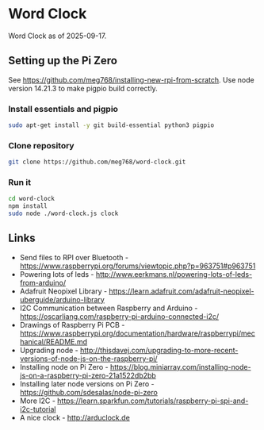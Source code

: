 # Word Clock

Word Clock as of 2025-09-17.

## Setting up the Pi Zero
See https://github.com/meg768/installing-new-rpi-from-scratch. Use node version 14.21.3
to make pigpio build correctly.

### Install essentials and pigpio

````bash
sudo apt-get install -y git build-essential python3 pigpio
````

### Clone repository

````bash
git clone https://github.com/meg768/word-clock.git
````

### Run it

````bash
cd word-clock
npm install
sudo node ./word-clock.js clock
````



## Links
- Send files to RPI over Bluetooth - https://www.raspberrypi.org/forums/viewtopic.php?p=963751#p963751
- Powering lots of leds - http://www.eerkmans.nl/powering-lots-of-leds-from-arduino/
- Adafruit Neopixel Library - https://learn.adafruit.com/adafruit-neopixel-uberguide/arduino-library
- I2C Communication between Raspberry and Arduino - https://oscarliang.com/raspberry-pi-arduino-connected-i2c/
- Drawings of Raspberry Pi PCB - https://www.raspberrypi.org/documentation/hardware/raspberrypi/mechanical/README.md
- Upgrading node - http://thisdavej.com/upgrading-to-more-recent-versions-of-node-js-on-the-raspberry-pi/
- Installing node on Pi Zero - https://blog.miniarray.com/installing-node-js-on-a-raspberry-pi-zero-21a1522db2bb
- Installing later node versions on Pi Zero - https://github.com/sdesalas/node-pi-zero
- More I2C - https://learn.sparkfun.com/tutorials/raspberry-pi-spi-and-i2c-tutorial
- A nice clock - http://arduclock.de
